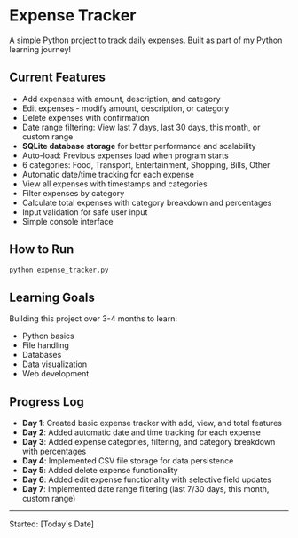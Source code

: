 # Expense Tracker

A simple Python project to track daily expenses. Built as part of my Python learning journey!

## Current Features
- Add expenses with amount, description, and category
- Edit expenses - modify amount, description, or category
- Delete expenses with confirmation
- Date range filtering: View last 7 days, last 30 days, this month, or custom range
- **SQLite database storage** for better performance and scalability
- Auto-load: Previous expenses load when program starts
- 6 categories: Food, Transport, Entertainment, Shopping, Bills, Other
- Automatic date/time tracking for each expense
- View all expenses with timestamps and categories
- Filter expenses by category
- Calculate total expenses with category breakdown and percentages
- Input validation for safe user input
- Simple console interface

## How to Run
```bash
python expense_tracker.py
```

## Learning Goals
Building this project over 3-4 months to learn:
- Python basics
- File handling
- Databases
- Data visualization
- Web development

## Progress Log
- **Day 1**: Created basic expense tracker with add, view, and total features
- **Day 2**: Added automatic date and time tracking for each expense
- **Day 3**: Added expense categories, filtering, and category breakdown with percentages
- **Day 4**: Implemented CSV file storage for data persistence
- **Day 5**: Added delete expense functionality
- **Day 6**: Added edit expense functionality with selective field updates
- **Day 7**: Implemented date range filtering (last 7/30 days, this month, custom range)

---
Started: [Today's Date]